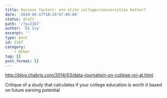 ```yaml
---
title: Success factors: are elite colleges/universities better?
date: '2014-05-17T18:19:57-05:00'
status: draft
path: '/?p=2167'
author: 'ES Ivy'
excerpt: ''
type: post
id: 2167
category:
    - Other
tag: []
post_format: []
---
```

<http://blog.chabris.com/2014/03/data-journalism-on-college-roi-at.html>

Critique of a study that calculates if your college education is worth it based on future earning potential